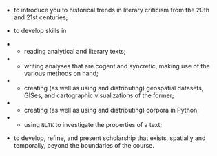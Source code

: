 * to introduce you to historical trends in literary criticism from the 20th and 21st centuries; 

* to develop skills in

* * reading analytical and literary texts;

* * writing analyses that are cogent and syncretic, making use of the various methods on hand;

* * creating (as well as using and distributing) geospatial datasets,
      GISes, and cartographic visualizations of the former;

* * creating (as well as using and distributing) corpora in Python;

* * using `NLTK` to investigate the properties of a text;
        
* to develop, refine, and present scholarship that exists, spatially and
    temporally, beyond the boundaries of the course.

